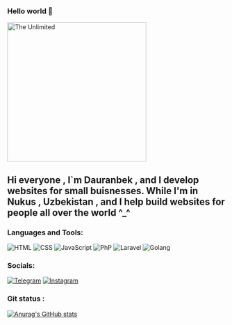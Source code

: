 ### Hello world 👋

<img src="https://vpk.name/file/img/kursy-po-vvedeniyu-v-programmirovanie-1645423414.jpg" alt="The Unlimited" width="320"/> 

## Hi everyone , I`m Dauranbek , and I develop websites for small buisnesses. While I'm in Nukus , Uzbekistan , and I help build websites  for people all over the world ^_^   

### Languages and Tools:
![HTML](https://img.shields.io/badge/-HTML-090909?style=for-the-badge&logo=html5&logoColor=47C5FB)
![CSS](https://img.shields.io/badge/-CSS-090909?style=for-the-badge&logo=css3&logoColor=47C5FB)
![JavaScript](https://img.shields.io/badge/-Javascript-090909?style=for-the-badge&logo=javascript&logoColor=47C5FB)
![PhP](https://img.shields.io/badge/-PhP-090909?style=for-the-badge&logo=php&logoColor=47C5FB)
![Laravel](https://img.shields.io/badge/-Laravel-090909?style=for-the-badge&logo=laravel&logoColor=47C5FB)
![Golang](https://img.shields.io/badge/-golang-090909?style=for-the-badge&logo=golang&logoColor=47C5FB)

### Socials:
[![Telegram](https://img.shields.io/badge/-Telegram-090909?style=for-the-badge&logo=telegram&logoColor=27A0D9)](https://t.me/davran_khojaniyazov)
[![Instagram](https://img.shields.io/badge/-Instagram-090909?style=for-the-badge&logo=instagram&logoColor=B4068E)](https://www.instagram.com/davran_khojaniyazov)

### Git status :
[![Anurag's GitHub stats](https://github-readme-stats.vercel.app/api?username=HowkaCoder)](https://github.com/HowkaCoder/github-readme-stats)
<!--
**HowkaCoder/HowkaCoder** is a ✨ _special_ ✨ repository because its `README.md` (this file) appears on your GitHub profile.

Here are some ideas to get you started:

- 🔭 I’m currently working on ...
- 🌱 I’m currently learning ...
- 👯 I’m looking to collaborate on ...
- 🤔 I’m looking for help with ...
- 💬 Ask me about ...
- 📫 How to reach me: ...
- 😄 Pronouns: ...
- ⚡ Fun fact: ...
-->
